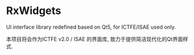 # RxWidgets

UI interface library redefined based on Qt5, for ICTFE/ISAE used only.

本项目将会作为ICTFE v2.0 / ISAE 的界面库, 致力于提供简洁现代化的Qt界面样式.
